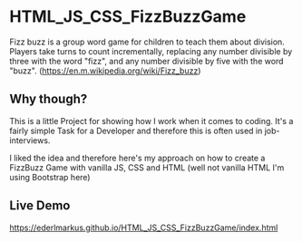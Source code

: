 # HTML_JS_CSS_FizzBuzzGame

Fizz buzz is a group word game for children to teach them about division. Players take turns to count incrementally, replacing any number divisible by three with the word "fizz", and any number divisible by five with the word "buzz".
(https://en.m.wikipedia.org/wiki/Fizz_buzz)

## Why though?

This is a little Project for showing how I work when it comes to coding.
It's a fairly simple Task for a Developer and therefore this is often used in job-interviews.

I liked the idea and therefore here's my approach on how to create a FizzBuzz Game
with vanilla JS, CSS and HTML (well not vanilla HTML I'm using Bootstrap here)

## Live Demo
https://ederlmarkus.github.io/HTML_JS_CSS_FizzBuzzGame/index.html
